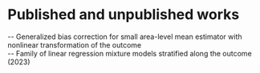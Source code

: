# Published and unpublished works

-- Generalized bias correction for small area-level mean estimator with nonlinear transformation of the outcome </br>
-- Family of linear regression mixture models stratified along the outcome (2023) </br>

